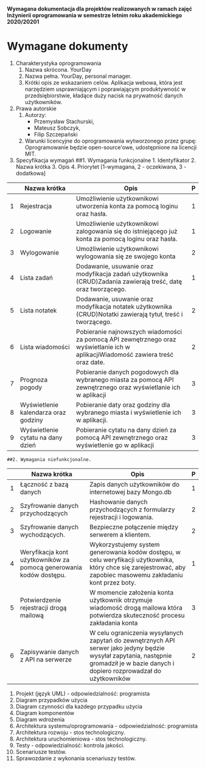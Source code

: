 **Wymagana dokumentacja
dla projektów realizowanych w ramach zajęć
Inżynierii oprogramowania
w semestrze letnim roku akademickiego 2020/20201**

# Wymagane dokumenty

1. Charakterystyka oprogramowania
    1. Nazwa skrócona.
        YourDay
    2. Nazwa pełna.
        YourDay, personal manager.
    3. Krótki opis ze wskazaniem celów.
        Aplikacja webowa, która jest narzędziem usprawniającym i poprawiającym produktywność w przedsiębiorstwie, kładące duży nacisk na prywatność danych użytkowników.
2. Prawa autorskie
    1. Autorzy:
        - Przemysław Stachurski, 
        - Mateusz Sobczyk, 
        - Filip Szczepański
    2. Warunki licencyjne do oprogramowania wytworzonego przez grupę:
        Oprogramowanie będzie open-source'owe, udostępnione na licencji MIT.
3. Specyfikacja wymagań
    ##1. Wymagania funkcjonalne
        1. Identyfikator
        2. Nazwa krótka
        3. Opis
        4. Priorytet [1-wymagana, 2 - oczekiwana, 3 - dodatkowa]


|| Nazwa krótka | Opis | P |
| --- | --- | --- | --- |
| 1 | Rejestracja | Umożliwienie użytkownikowi utworzenia konta za pomocą loginu oraz hasła. | 1 |
| 2 | Logowanie | Umożliwienie użytkownikowi zalogowania się do istniejącego już konta za pomocą loginu oraz hasła. | 1 |
| 3 | Wylogowanie | Umożliwienie użytkownikowi wylogowania się ze swojego konta | 2 |
| 4 | Lista zadań | Dodawanie, usuwanie oraz modyfikacja zadań użytkownika (CRUD)Zadania zawierają treść, datę oraz tworzącego. | 1 |
| 5 | Lista notatek | Dodawanie, usuwanie oraz modyfikacja notatek użytkownika (CRUD)Notatki zawierają tytuł, treść i tworzącego. | 2 |
| 6 | Lista wiadomości | Pobieranie najnowszych wiadomości za pomocą API zewnętrznego oraz wyświetlanie ich w aplikacjiWiadomość zawiera treść oraz date. | 2 |
| 7 | Prognoza pogody | Pobieranie danych pogodowych dla wybranego miasta za pomocą API zewnętrznego oraz wyświetlanie ich w aplikacji | 3 |
| 8 | Wyświetlenie kalendarza oraz godziny | Pobieranie daty oraz godziny dla wybranego miasta i wyświetlenie ich w aplikacji. | 3 |
| 9 | Wyświetlenie cytatu na dany dzień | Pobieranie cytatu na dany dzień za pomocą API zewnętrznego oraz wyświetlenie go w aplikacji | 3 |

    ##2. Wymagania niefunkcjonalne.

|| Nazwa krótka | Opis | P |
| --- | --- | --- | --- |
| 1 | Łączność z bazą danych| Zapis danych użytkowników do internetowej bazy Mongo.db | 1 |
| 2 | Szyfrowanie danych przychodzących| Hashowanie danych przychodzących z formularzy rejestracji i logowania. | 2 |
| 3 | Szyfrowanie danych wychodzących. | Bezpieczne połączenie między serwerem a klientem. | 2 |
| 4 | Weryfikacja kont użytkowników za pomocą generowania kodów dostępu.| Wykorzystujemy system generowania kodów dostępu, w celu weryfikacji użytkownika, który chce się zarejestrować, aby zapobiec masowemu zakładaniu kont przez boty. | 1 |
| 5 | Potwierdzenie rejestracji drogą mailową | W momencie założenia konta użytkownik otrzymuje wiadomość drogą mailowa która potwierdza skuteczność procesu zakładania konta | 3 |
| 6 | Zapisywanie danych z API na serwerze | W celu ograniczenia wysyłanych zapytań do zewnętrznych API serwer jako jedyny będzie wysyłał zapytania, następnie gromadził je w bazie danych i dopiero rozprowadzał do użytkowników | 2 |


1. Projekt (język UML) - odpowiedzialność: programista
  1. Diagram przypadków użycia
  2. Diagram czynności dla każdego przypadku użycia
  3. Diagram komponentów
  4. Diagram wdrożenia
2. Architektura systemu/oprogramowania - odpowiedzialność: programista
  1. Architektura rozwoju - stos technologiczny.
  2. Architektura uruchomieniowa - stos technologiczny.
3. Testy - odpowiedzialność: kontrola jakości.
  1. Scenariusze testów.
  2. Sprawozdanie z wykonania scenariuszy testów.
